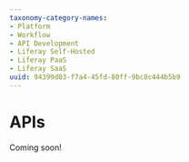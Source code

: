 ```yaml
---
taxonomy-category-names:
- Platform
- Workflow
- API Development
- Liferay Self-Hosted
- Liferay PaaS
- Liferay SaaS
uuid: 94399d03-f7a4-45fd-80ff-9bc8c444b5b9
---
```

APIs
====

Coming soon!
